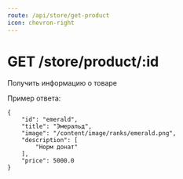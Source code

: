 ```yaml
---
route: /api/store/get-product
icon: chevron-right
---
```


# GET /store/product/:id
Получить информацию о товаре

Пример ответа:
```
{
    "id": "emerald",
    "title": "Эмеральд",
    "image": "/content/image/ranks/emerald.png",
    "description": [
        "Норм донат"
    ],
    "price": 5000.0
}
```

